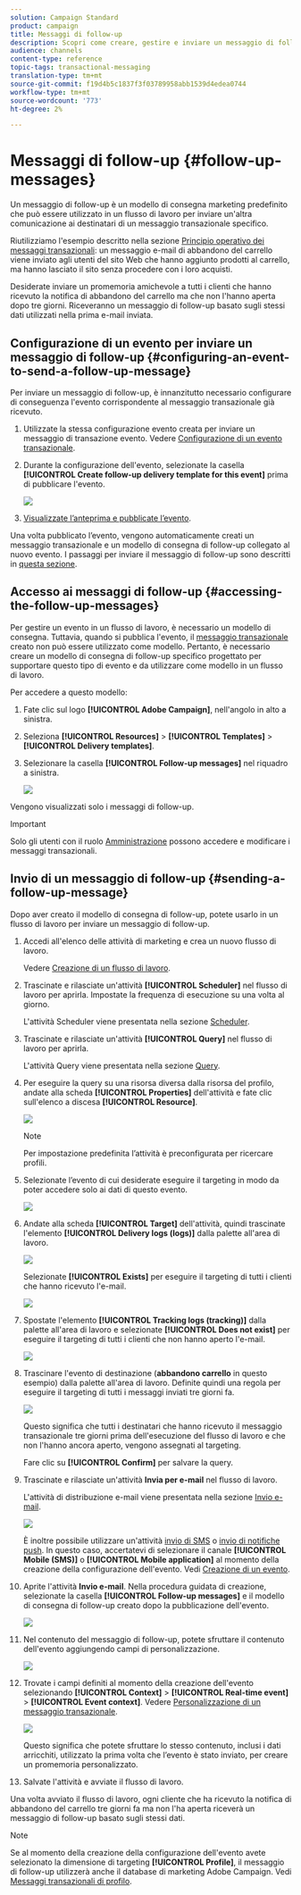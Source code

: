 ```yaml
---
solution: Campaign Standard
product: campaign
title: Messaggi di follow-up
description: Scopri come creare, gestire e inviare un messaggio di follow-up.
audience: channels
content-type: reference
topic-tags: transactional-messaging
translation-type: tm+mt
source-git-commit: f19d4b5c1837f3f03789958abb1539d4edea0744
workflow-type: tm+mt
source-wordcount: '773'
ht-degree: 2%

---
```



# Messaggi di follow-up {#follow-up-messages}

Un messaggio di follow-up è un modello di consegna marketing predefinito che può essere utilizzato in un flusso di lavoro per inviare un&#39;altra comunicazione ai destinatari di un messaggio transazionale specifico.

Riutilizziamo l&#39;esempio descritto nella sezione [Principio operativo dei messaggi transazionali](../../channels/using/getting-started-with-transactional-msg.md#transactional-messaging-operating-principle): un messaggio e-mail di abbandono del carrello viene inviato agli utenti del sito Web che hanno aggiunto prodotti al carrello, ma hanno lasciato il sito senza procedere con i loro acquisti.

Desiderate inviare un promemoria amichevole a tutti i clienti che hanno ricevuto la notifica di abbandono del carrello ma che non l&#39;hanno aperta dopo tre giorni. Riceveranno un messaggio di follow-up basato sugli stessi dati utilizzati nella prima e-mail inviata.

## Configurazione di un evento per inviare un messaggio di follow-up {#configuring-an-event-to-send-a-follow-up-message}

Per inviare un messaggio di follow-up, è innanzitutto necessario configurare di conseguenza l&#39;evento corrispondente al messaggio transazionale già ricevuto.

1. Utilizzate la stessa configurazione evento creata per inviare un messaggio di transazione evento. Vedere [Configurazione di un evento transazionale](../../channels/using/configuring-transactional-event.md).
1. Durante la configurazione dell&#39;evento, selezionate la casella **[!UICONTROL Create follow-up delivery template for this event]** prima di pubblicare l&#39;evento.

   ![](assets/message-center_follow-up-checkbox.png)

1. [Visualizzate l’anteprima e pubblicate l’evento](../../channels/using/publishing-transactional-event.md#previewing-and-publishing-the-event).

Una volta pubblicato l’evento, vengono automaticamente creati un messaggio transazionale e un modello di consegna di follow-up collegato al nuovo evento. I passaggi per inviare il messaggio di follow-up sono descritti in [questa sezione](#sending-a-follow-up-message).

## Accesso ai messaggi di follow-up {#accessing-the-follow-up-messages}

Per gestire un evento in un flusso di lavoro, è necessario un modello di consegna. Tuttavia, quando si pubblica l&#39;evento, il [messaggio transazionale](../../channels/using/editing-transactional-message.md) creato non può essere utilizzato come modello. Pertanto, è necessario creare un modello di consegna di follow-up specifico progettato per supportare questo tipo di evento e da utilizzare come modello in un flusso di lavoro.

Per accedere a questo modello:

1. Fate clic sul logo **[!UICONTROL Adobe Campaign]**, nell&#39;angolo in alto a sinistra.
1. Seleziona **[!UICONTROL Resources]** > **[!UICONTROL Templates]** > **[!UICONTROL Delivery templates]**.
1. Selezionare la casella **[!UICONTROL Follow-up messages]** nel riquadro a sinistra.

   ![](assets/message-center_follow-up-search.png)

Vengono visualizzati solo i messaggi di follow-up.

>[!IMPORTANT]
>
>Solo gli utenti con il ruolo [Amministrazione](../../administration/using/users-management.md#functional-administrators) possono accedere e modificare i messaggi transazionali.

## Invio di un messaggio di follow-up {#sending-a-follow-up-message}

Dopo aver creato il modello di consegna di follow-up, potete usarlo in un flusso di lavoro per inviare un messaggio di follow-up.

<!--You need to set up a workflow targeting the event corresponding to the transactional message that was already received.-->

1. Accedi all&#39;elenco delle attività di marketing e crea un nuovo flusso di lavoro.

   Vedere [Creazione di un flusso di lavoro](../../automating/using/building-a-workflow.md#creating-a-workflow).

1. Trascinate e rilasciate un&#39;attività **[!UICONTROL Scheduler]** nel flusso di lavoro per aprirla. Impostate la frequenza di esecuzione su una volta al giorno.

   L&#39;attività Scheduler viene presentata nella sezione [Scheduler](../../automating/using/scheduler.md).

1. Trascinate e rilasciate un&#39;attività **[!UICONTROL Query]** nel flusso di lavoro per aprirla.

   L&#39;attività Query viene presentata nella sezione [Query](../../automating/using/query.md).

1. Per eseguire la query su una risorsa diversa dalla risorsa del profilo, andate alla scheda **[!UICONTROL Properties]** dell&#39;attività e fate clic sull&#39;elenco a discesa **[!UICONTROL Resource]**.

   ![](assets/message-center_follow-up-query-properties.png)

   >[!NOTE]
   >
   >Per impostazione predefinita l’attività è preconfigurata per ricercare profili.

1. Selezionate l’evento di cui desiderate eseguire il targeting in modo da poter accedere solo ai dati di questo evento.

   ![](assets/message-center_follow-up-query-resource.png)

1. Andate alla scheda **[!UICONTROL Target]** dell&#39;attività, quindi trascinate l&#39;elemento **[!UICONTROL Delivery logs (logs)]** dalla palette all&#39;area di lavoro.

   ![](assets/message-center_follow-up-delivery-logs.png)

   Selezionate **[!UICONTROL Exists]** per eseguire il targeting di tutti i clienti che hanno ricevuto l&#39;e-mail.

   ![](assets/message-center_follow-up-delivery-logs-exists.png)

1. Spostate l&#39;elemento **[!UICONTROL Tracking logs (tracking)]** dalla palette all&#39;area di lavoro e selezionate **[!UICONTROL Does not exist]** per eseguire il targeting di tutti i clienti che non hanno aperto l&#39;e-mail.

   ![](assets/message-center_follow-up-delivery-and-tracking-logs.png)

1. Trascinare l&#39;evento di destinazione (**abbandono carrello** in questo esempio) dalla palette all&#39;area di lavoro. Definite quindi una regola per eseguire il targeting di tutti i messaggi inviati tre giorni fa.

   ![](assets/message-center_follow-up-created.png)

   Questo significa che tutti i destinatari che hanno ricevuto il messaggio transazionale tre giorni prima dell&#39;esecuzione del flusso di lavoro e che non l&#39;hanno ancora aperto, vengono assegnati al targeting.

   Fare clic su **[!UICONTROL Confirm]** per salvare la query.

1. Trascinate e rilasciate un&#39;attività **Invia per e-mail** nel flusso di lavoro.

   L&#39;attività di distribuzione e-mail viene presentata nella sezione [Invio e-mail](../../automating/using/email-delivery.md).

   ![](assets/message-center_follow-up-workflow.png)

   È inoltre possibile utilizzare un&#39;attività [invio di SMS](../../automating/using/sms-delivery.md) o [invio di notifiche push](../../automating/using/push-notification-delivery.md). In questo caso, accertatevi di selezionare il canale **[!UICONTROL Mobile (SMS)]** o **[!UICONTROL Mobile application]** al momento della creazione della configurazione dell&#39;evento. Vedi [Creazione di un evento](../../channels/using/configuring-transactional-event.md#creating-an-event).

1. Aprite l&#39;attività **Invio e-mail**. Nella procedura guidata di creazione, selezionate la casella **[!UICONTROL Follow-up messages]** e il modello di consegna di follow-up creato dopo la pubblicazione dell&#39;evento.

   ![](assets/message-center_follow-up-template.png)

1. Nel contenuto del messaggio di follow-up, potete sfruttare il contenuto dell&#39;evento aggiungendo campi di personalizzazione.

   ![](assets/message-center_follow-up-content.png)

1. Trovate i campi definiti al momento della creazione dell&#39;evento selezionando **[!UICONTROL Context]** > **[!UICONTROL Real-time event]** > **[!UICONTROL Event context]**. Vedere [Personalizzazione di un messaggio transazionale](../../channels/using/editing-transactional-message.md#personalizing-a-transactional-message).

   ![](assets/message-center_follow-up-personalization.png)

   Questo significa che potete sfruttare lo stesso contenuto, inclusi i dati arricchiti, utilizzato la prima volta che l’evento è stato inviato, per creare un promemoria personalizzato.

1. Salvate l&#39;attività e avviate il flusso di lavoro.

Una volta avviato il flusso di lavoro, ogni cliente che ha ricevuto la notifica di abbandono del carrello tre giorni fa ma non l&#39;ha aperta riceverà un messaggio di follow-up basato sugli stessi dati.

>[!NOTE]
>
>Se al momento della creazione della configurazione dell&#39;evento avete selezionato la dimensione di targeting **[!UICONTROL Profile]**, il messaggio di follow-up utilizzerà anche il database di marketing  Adobe Campaign. Vedi [Messaggi transazionali di profilo](../../channels/using/editing-transactional-message.md#profile-transactional-message-specificities).
